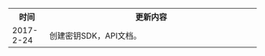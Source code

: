 <table><tbody>
<th width=15%>时间</th>
<th>更新内容</th>
<tr>
<td> 2017-2-24</td>
<td> 创建密钥SDK，API文档。</td>
</tr>
</tbody></table>
